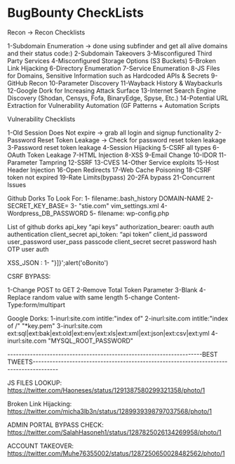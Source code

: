 # BugBounty CheckLists
Recon -> Recon Checklists

1-Subdomain Enumeration -> done using subfinder and get all alive domains and their status code:) 2-Subdomain Takeovers 3-Misconfigured Third Party Services 4-Misconfigured Storage Options (S3 Buckets) 5-Broken Link Hijacking 6-Directory Enumeration 7-Service Enumeration 8-JS Files for Domains, Sensitive Information such as Hardcoded APIs & Secrets 9-GitHub Recon 10-Parameter Discovery 11-Wayback History & Waybackurls 12-Google Dork for Increasing Attack Surface 13-Internet Search Engine Discovery (Shodan, Censys, Fofa, BinaryEdge, Spyse, Etc.) 14-Potential URL Extraction for Vulnerability Automation (GF Patterns + Automation Scripts

Vulnerability Checklists

1-Old Session Does Not expire -> grab all login and signup functionality 2-Password Reset Token Leakage -> Check for password reset token leakage 3-Password reset token leakage
4-Session Hijacking 5-CSRF all types 6-OAuth Token Leakage 7-HTML Injection 8-XSS 9-Email Change 10-IDOR 11-Parameter Tampring 12-SSRF 13-CVES 14-Other Service exploits 15-Host Header Injection 16-Open Redirects 17-Web Cache Poisoning 18-CSRF token not expired 19-Rate Limits(bypass) 20-2FA bypass 21-Concurrent Issues

Github Dorks To Look For: 1- filename:.bash_history DOMAIN-NAME 2- SECRET_KEY_BASE= 3- "stie.com" vim_settings.xml 4- Wordpress_DB_PASSWORD 5- filename: wp-config.php

List of github dorks api_key “api keys” authorization_bearer: oauth auth authentication client_secret api_token: “api token” client_id password user_password user_pass passcode client_secret secret password hash OTP user auth

XSS_JSON : 1- "}]}';alert('oBonito')</script>

CSRF BYPASS:

1-Change POST to GET 2-Remove Total Token Parameter 3-Blank 4-Replace random value with same length 5-change Content-Type:form/multipart

Google Dorks: 1-inurl:site.com intitle:"index of" 2-inurl:site.com intitle:"index of /" "*key.pem" 3-inurl:site.com ext:sql|ext:bak|ext:old|ext:env|ext:xls|ext:xml|ext:json|ext:csv|ext:yml 4-inurl:site.com "MYSQL_ROOT_PASSWORD"

---------------------------------------------------------------------BEST TWEETS---------------------------------------------------------------------------------------

JS FILES LOOKUP: https://twitter.com/Haoneses/status/1291387580299321358/photo/1

Broken Link Hijacking: https://twitter.com/micha3lb3n/status/1289939398797037568/photo/1

ADMIN PORTAL BYPASS CHECK: https://twitter.com/SalahHasoneh1/status/1287825026134269958/photo/1

ACCOUNT TAKEOVER: https://twitter.com/Muhe76355002/status/1287250650028482562/photo/1
